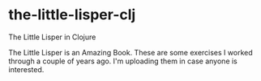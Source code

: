 the-little-lisper-clj
=====================

The Little Lisper in Clojure

The Little Lisper is an Amazing Book. These are some exercises I worked through
a couple of years ago. I'm uploading them in case anyone is interested. 